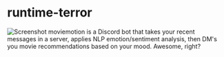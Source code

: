 # runtime-terror
![Screenshot](moviemotion\images\movieMotion0.jpg)
moviemotion is a Discord bot that takes your recent messages in a server, applies NLP emotion/sentiment analysis, then DM's you movie recommendations based on your mood. 
Awesome, right? 


